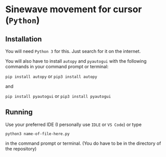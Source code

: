# Sinewave movement for cursor (```Python```)
## Installation
You will need ```Python 3``` for this. Just search for it on the internet.

You will also have to install ```autopy``` and ```pyautogui``` with the following commands in your command prompt or terminal:

```pip install autopy``` or ```pip3 install autopy```

and

```pip install pyautogui``` or ```pip3 install pyautogui```
## Running
Use your preferred IDE (I personally use ```IDLE``` or ```VS Code```) or type

```python3 name-of-file-here.py```

in the command prompt or terminal. (You do have to be in the directory of the repository)
